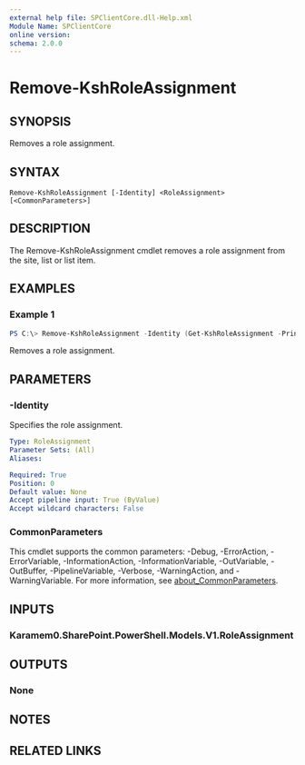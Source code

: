 ```yaml
---
external help file: SPClientCore.dll-Help.xml
Module Name: SPClientCore
online version:
schema: 2.0.0
---
```


# Remove-KshRoleAssignment

## SYNOPSIS
Removes a role assignment.

## SYNTAX

```
Remove-KshRoleAssignment [-Identity] <RoleAssignment> [<CommonParameters>]
```

## DESCRIPTION
The Remove-KshRoleAssignment cmdlet removes a role assignment from the site, list or list item.

## EXAMPLES

### Example 1
```powershell
PS C:\> Remove-KshRoleAssignment -Identity (Get-KshRoleAssignment -PrincipalId 1)
```

Removes a role assignment.

## PARAMETERS

### -Identity
Specifies the role assignment.

```yaml
Type: RoleAssignment
Parameter Sets: (All)
Aliases:

Required: True
Position: 0
Default value: None
Accept pipeline input: True (ByValue)
Accept wildcard characters: False
```

### CommonParameters
This cmdlet supports the common parameters: -Debug, -ErrorAction, -ErrorVariable, -InformationAction, -InformationVariable, -OutVariable, -OutBuffer, -PipelineVariable, -Verbose, -WarningAction, and -WarningVariable. For more information, see [about_CommonParameters](http://go.microsoft.com/fwlink/?LinkID=113216).

## INPUTS

### Karamem0.SharePoint.PowerShell.Models.V1.RoleAssignment

## OUTPUTS

### None

## NOTES

## RELATED LINKS

